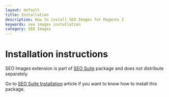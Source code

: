 ```yaml
---
layout: default
title: Installation
description: How to install SEO Images for Magento 2
keywords: seo images installation
category: SEO Images
---
```


# Installation instructions

SEO Images extension is part of [SEO Suite](../../seo-suite/) package and does not distribute separately.

Go to [SEO Suite Installation](../../seo-suite/installation/) article if you want to know how to install this package.
